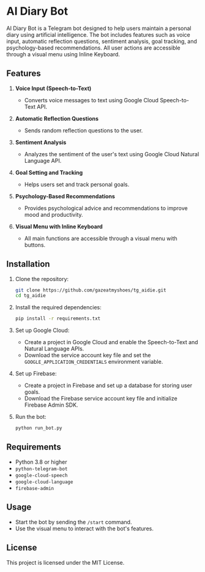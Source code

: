 # AI Diary Bot

AI Diary Bot is a Telegram bot designed to help users maintain a personal diary using artificial intelligence. The bot includes features such as voice input, automatic reflection questions, sentiment analysis, goal tracking, and psychology-based recommendations. All user actions are accessible through a visual menu using Inline Keyboard.

## Features

1. **Voice Input (Speech-to-Text)**
   - Converts voice messages to text using Google Cloud Speech-to-Text API.

2. **Automatic Reflection Questions**
   - Sends random reflection questions to the user.

3. **Sentiment Analysis**
   - Analyzes the sentiment of the user's text using Google Cloud Natural Language API.

4. **Goal Setting and Tracking**
   - Helps users set and track personal goals.

5. **Psychology-Based Recommendations**
   - Provides psychological advice and recommendations to improve mood and productivity.

6. **Visual Menu with Inline Keyboard**
   - All main functions are accessible through a visual menu with buttons.

## Installation

1. Clone the repository:
   ```bash
   git clone https://github.com/gazeatmyshoes/tg_aidie.git
   cd tg_aidie
   ```

2. Install the required dependencies:
   ```bash
   pip install -r requirements.txt
   ```

3. Set up Google Cloud:
   - Create a project in Google Cloud and enable the Speech-to-Text and Natural Language APIs.
   - Download the service account key file and set the `GOOGLE_APPLICATION_CREDENTIALS` environment variable.

4. Set up Firebase:
   - Create a project in Firebase and set up a database for storing user goals.
   - Download the Firebase service account key file and initialize Firebase Admin SDK.

5. Run the bot:
   ```bash
   python run_bot.py
   ```

## Requirements

- Python 3.8 or higher
- `python-telegram-bot`
- `google-cloud-speech`
- `google-cloud-language`
- `firebase-admin`

## Usage

- Start the bot by sending the `/start` command.
- Use the visual menu to interact with the bot's features.

## License

This project is licensed under the MIT License.
